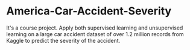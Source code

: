 # America-Car-Accident-Severity
It's a course project. Apply both supervised learning and unsupervised learning on a large car accident dataset of over 1.2 million records from Kaggle to predict the severity of the accident.
